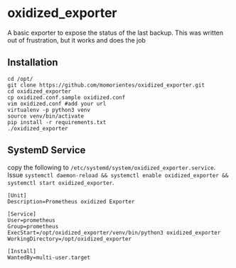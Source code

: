 # oxidized_exporter

A basic exporter to expose the status of the last backup.
This was written out of frustration, but it works and does the job

## Installation
```
cd /opt/
git clone https://github.com/momorientes/oxidized_exporter.git
cd oxidized_exporter
cp oxidized.conf.sample oxidized.conf
vim oxidized.conf #add your url
virtualenv -p python3 venv
source venv/bin/activate
pip install -r requirements.txt
./oxidized_exporter
```

## SystemD Service
copy the following to `/etc/systemd/system/oxidized_exporter.service`.  
Issue `systemctl daemon-reload && systemctl enable oxidized_exporter && systemctl start oxidized_exporter`.

```
[Unit]
Description=Prometheus oxidized Exporter 

[Service]
User=prometheus
Group=prometheus
ExecStart=/opt/oxidized_exporter/venv/bin/python3 oxidized_exporter
WorkingDirectory=/opt/oxidized_exporter

[Install]
WantedBy=multi-user.target
```
